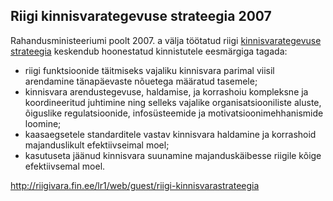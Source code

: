 ## Riigi kinnisvarategevuse strateegia 2007

Rahandusministeeriumi poolt 2007. a välja töötatud riigi [kinnisvarategevuse strateegia](riigi_kinnisvarategevuse_strateegia_2007.pdf) keskendub hoonestatud kinnistutele eesmärgiga tagada:
* riigi funktsioonide täitmiseks vajaliku kinnisvara parimal viisil arendamine tänapäevaste nõuetega määratud tasemele;
* kinnisvara arendustegevuse, haldamise, ja korrashoiu kompleksne ja koordineeritud juhtimine ning selleks vajalike organisatsiooniliste aluste, õiguslike regulatsioonide, infosüsteemide ja motivatsioonimehhanismide loomine;
* kaasaegsetele standarditele vastav kinnisvara haldamine ja korrashoid majanduslikult efektiivseimal moel;
* kasutuseta jäänud kinnisvara suunamine majanduskäibesse riigile kõige efektiivsemal moel.

http://riigivara.fin.ee/lr1/web/guest/riigi-kinnisvarastrateegia

